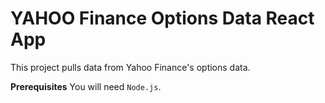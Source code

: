 # YAHOO Finance Options Data React App
This project pulls data from Yahoo Finance's options data. 

**Prerequisites**
You will need `Node.js`. 

